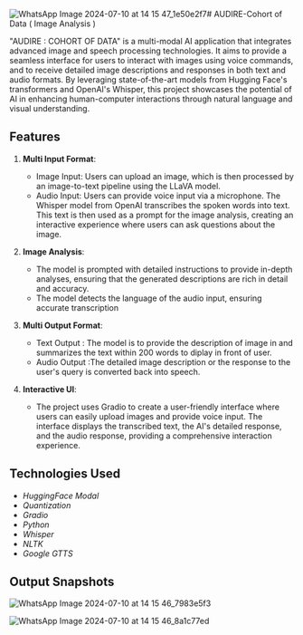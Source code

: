 ![WhatsApp Image 2024-07-10 at 14 15 47_1e50e2f7](https://github.com/SatyajeetPatra-11/AUDIRE-Cohort-of-Data-Image-Analysis-/assets/117520211/718c1e7b-d9e2-4285-81ea-dc267cd0370f)# AUDIRE-Cohort of Data ( Image Analysis )

"AUDIRE : COHORT OF DATA" is a multi-modal AI application that integrates advanced image and speech processing technologies. It aims to provide a seamless interface for users to interact with images using voice commands, and to receive detailed image descriptions and responses in both text and audio formats. By leveraging state-of-the-art models from Hugging Face's transformers and OpenAI's Whisper, this project showcases the potential of AI in enhancing human-computer interactions through natural language and visual understanding.
 
## Features
 
1. **Multi Input Format**:
   - Image Input: Users can upload an image, which is then processed by an image-to-text pipeline using the LLaVA model. 
   - Audio Input: Users can provide voice input via a microphone. The Whisper model from OpenAI transcribes the spoken words into text. This text is then used as a prompt for the image analysis, creating an interactive experience where users can ask questions about the 
     image.
 
2. **Image Analysis**:
   - The model is prompted with detailed instructions to provide in-depth analyses, ensuring that the generated descriptions are rich in detail and accuracy.
   - The model detects the language of the audio input, ensuring accurate transcription
    
 
3. **Multi Output Format**:
   - Text Output : The model is to provide the  description of image in and summarizes the text within 200 words to diplay in front of user.
   -  Audio Output :The detailed image description or the response to the user's query is converted back into speech.
 
4. **Interactive UI**:
   - The project uses Gradio to create a user-friendly interface where users can easily upload images and provide voice input. The interface displays the transcribed text, the AI's detailed response, and the audio response, providing a comprehensive interaction 
     experience.
 
## Technologies Used
  
- *HuggingFace Modal*
- *Quantization*
- *Gradio*
- *Python*
- *Whisper*
- *NLTK*
- *Google GTTS*

## Output Snapshots 
  
![WhatsApp Image 2024-07-10 at 14 15 46_7983e5f3](https://github.com/SatyajeetPatra-11/AUDIRE-Cohort-of-Data-Image-Analysis-/assets/117520211/9782337a-f776-4c95-bf23-dc0b931b1f01)

![WhatsApp Image 2024-07-10 at 14 15 46_8a1c77ed](https://github.com/SatyajeetPatra-11/AUDIRE-Cohort-of-Data-Image-Analysis-/assets/117520211/771d1abd-1f99-4036-b0ba-6ed49efa5ee0)



